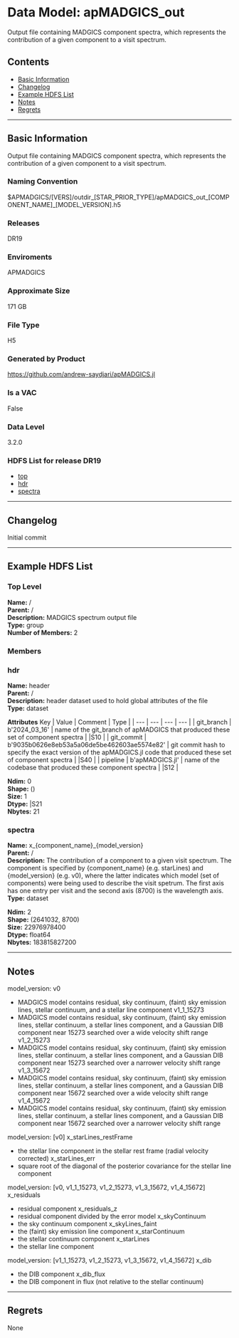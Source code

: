 # Data Model: apMADGICS_out


Output file containing MADGICS component spectra, which represents the contribution of a given component to a visit spectrum.


## Contents
- [Basic Information](#basic-information)
- [Changelog](#changelog)
- [Example HDFS List](#example-hdfs-list)
- [Notes](#notes)
- [Regrets](#regrets)
---

## Basic Information
Output file containing MADGICS component spectra, which represents the contribution of a given component to a visit spectrum.

### Naming Convention
$APMADGICS/[VERS]/outdir_[STAR_PRIOR_TYPE]/apMADGICS_out_[COMPONENT_NAME]_[MODEL_VERSION].h5

### Releases
DR19

### Enviroments
APMADGICS

### Approximate Size
171 GB

### File Type
H5

### Generated by Product
https://github.com/andrew-saydjari/apMADGICS.jl

### Is a VAC
False

### Data Level
3.2.0

### HDFS List for release DR19
  - [top](#top-level)
  - [hdr](#hdr)
  - [spectra](#spectra)

---

## Changelog
Initial commit

---
## Example HDFS List

### Top Level

**Name:** /\
**Parent:**  /\
**Description:** MADGICS spectrum output file\
**Type:** group\
**Number of Members:**  2



### Members


### hdr

**Name:** header\
**Parent:**  /\
**Description:** header dataset used to hold global attributes of the file\
**Type:** dataset

**Attributes**
Key | Value | Comment | Type |
| --- | --- | --- | --- |
| git_branch | b'2024_03_16' | name of the git_branch of apMADGICS that produced these set of component spectra | \|S10 |
| git_commit | b'9035b0626e8eb53a5a06de5be462603ae5574e82' | git commit hash to specify the exact version of the apMADGICS.jl code that produced these set of component spectra | \|S40 |
| pipeline | b'apMADGICS.jl' | name of the codebase that produced these component spectra | \|S12 |


**Ndim:** 0\
**Shape:** ()\
**Size:** 1\
**Dtype:** |S21\
**Nbytes:** 21


### spectra

**Name:** x_{component_name}_{model_version}\
**Parent:**  /\
**Description:** The contribution of a component to a given visit spectrum. The component is specified by {component_name} (e.g. starLines) and {model_version} (e.g. v0), where the latter indicates which model (set of components) were being used to describe the visit spetrum. The first axis has one entry per visit and the second axis (8700) is the wavelength axis.\
**Type:** dataset



**Ndim:** 2\
**Shape:** (2641032, 8700)\
**Size:** 22976978400\
**Dtype:** float64\
**Nbytes:** 183815827200



---
## Notes
model_version: v0
- MADGICS model contains residual, sky continuum, (faint) sky emission lines, stellar continuum, and a stellar line component
v1_1_15273
- MADGICS model contains residual, sky continuum, (faint) sky emission lines, stellar continuum, a stellar lines component, and a Gaussian DIB component near 15273 searched over a wide velocity shift range
v1_2_15273
- MADGICS model contains residual, sky continuum, (faint) sky emission lines, stellar continuum, a stellar lines component, and a Gaussian DIB component near 15273 searched over a narrower velocity shift range
v1_3_15672
- MADGICS model contains residual, sky continuum, (faint) sky emission lines, stellar continuum, a stellar lines component, and a Gaussian DIB component near 15672 searched over a wide velocity shift range
v1_4_15672
- MADGICS model contains residual, sky continuum, (faint) sky emission lines, stellar continuum, a stellar lines component, and a Gaussian DIB component near 15672 searched over a narrower velocity shift range

model_version: [v0]
x_starLines_restFrame
- the stellar line component in the stellar rest frame (radial velocity corrected)
x_starLines_err
- square root of the diagonal of the posterior covariance for the stellar line component

model_version: [v0, v1_1_15273, v1_2_15273, v1_3_15672, v1_4_15672]
x_residuals
- residual component
x_residuals_z
- residual component divided by the error model
x_skyContinuum
- the sky continuum component
x_skyLines_faint
- the (faint) sky emission line component
x_starContinuum
- the stellar continuum component
x_starLines
- the stellar line component


model_version: [v1_1_15273, v1_2_15273, v1_3_15672, v1_4_15672]
x_dib
- the DIB component
x_dib_flux
- the DIB component in flux (not relative to the stellar continuum)

---
## Regrets
None